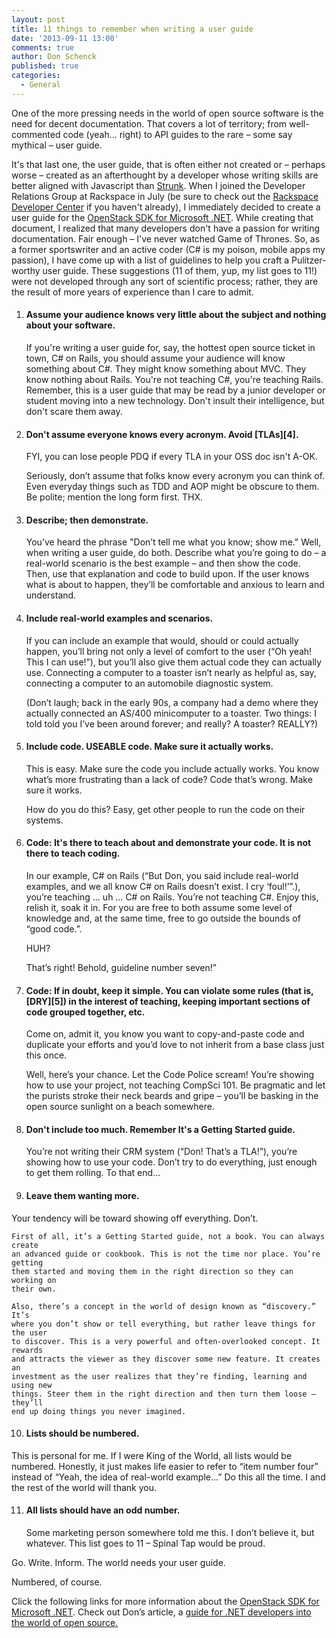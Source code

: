 ```yaml
---
layout: post
title: 11 things to remember when writing a user guide
date: '2013-09-11 13:00'
comments: true
author: Don Schenck
published: true
categories:
  - General
---
```


One of the more pressing needs in the world of open source software is the need
for decent documentation. That covers a lot of territory; from well-commented
code (yeah… right) to API guides to the rare – some say mythical – user guide.

It's that last one, the user guide, that is often either not created or –
perhaps worse – created as an afterthought by a developer whose writing skills
are better aligned with Javascript than [Strunk][1]. When I joined the Developer
Relations Group at Rackspace in July (be sure to check out the
[Rackspace Developer Center][2] if you haven't already), I immediately decided
to create a user guide for the [OpenStack SDK for Microsoft .NET][3]. While
creating that document, I realized that many developers don't have a passion
for writing documentation. Fair enough – I've never watched Game of Thrones.
So, as a former sportswriter and an active coder (C# is my poison, mobile apps
my passion), I have come up with a list of guidelines to help you craft a
Pulitzer-worthy user guide. These suggestions (11 of them, yup, my list goes to 11!)
were not developed through any sort of scientific process; rather, they are the
result of more years of experience than I care to admit.

<!-- more -->

1. <h4>Assume your audience knows very little about the subject and nothing about your software.</h4>

	If you're writing a user guide for, say, the hottest open source ticket in
	town, C# on Rails, you should assume your audience will know something about
	C#. They might know something about MVC. They know nothing about Rails. You're
	not teaching C#, you're teaching Rails. Remember, this is a user guide that
	may be read by a junior developer or student moving into a new technology.
	Don't insult their intelligence, but don't scare them away.


2. <h4>Don't assume everyone knows every acronym. Avoid [TLAs][4].</h4>

	FYI, you can lose people PDQ if every TLA in your OSS doc isn't A-OK.

	Seriously, don’t assume that folks know every acronym you can think of. Even
	everyday things such as TDD and AOP might be obscure to them. Be polite;
	mention the long form first. THX.


3. <h4>Describe; then demonstrate.</h4>

	You’ve heard the phrase "Don’t tell me what you know; show me." Well, when
	writing a user guide, do both. Describe what you’re going to do – a real-world
	scenario is the best example – and then show the code. Then, use that
	explanation and code to build upon. If the user knows what is about to happen,
	they’ll be comfortable and anxious to learn and understand.

4. <h4>Include real-world examples and scenarios.</h4>

	If you can include an example that would, should or could actually happen,
	you’ll bring not only a level of comfort to the user (“Oh yeah! This I can
	use!”), but you’ll also give them actual code they can actually use.
	Connecting a computer to a toaster isn’t nearly as helpful as, say,
	connecting a computer to an automobile diagnostic system.

	(Don’t laugh; back in the early 90s, a company had a demo where they actually
	connected an AS/400 minicomputer to a toaster. Two things: I told told you
	I’ve been around forever; and really? A toaster? REALLY?)

5.	<h4>Include code. USEABLE code. Make sure it actually works.</h4>

	This is easy. Make sure the code you include actually works. You know what’s
	more frustrating than a lack of code? Code that’s wrong. Make sure it works.

	How do you do this? Easy, get other people to run the code on their systems.

6.	<h4>Code: It's there to teach about and demonstrate your code. It is not there to teach coding.</h4>

	In our example, C# on Rails (“But Don, you said include real-world examples,
	and we all know C# on Rails doesn’t exist. I cry ‘foul!’”.), you’re teaching
	… uh … C# on Rails. You’re not teaching C#. Enjoy this, relish it, soak it
	in. For you are free to both assume some level of knowledge and, at the same
	time, free to go outside the bounds of “good code.”.

	HUH?

	That’s right! Behold, guideline number seven!”

7.	<h4>Code: If in doubt, keep it simple. You can violate some rules (that is, [DRY][5]) in the interest of teaching, keeping important sections of code grouped together, etc.</h4>

	Come on, admit it, you know you want to copy-and-paste code and duplicate
	your efforts and you’d love to not inherit from a base class just this once.

	Well, here’s your chance. Let the Code Police scream! You’re showing how to
	use your project, not teaching CompSci 101. Be pragmatic and let the purists
	stroke their neck beards and gripe – you’ll be basking in the open source
	sunlight on a beach somewhere.

8.	<h4>Don't include too much. Remember It's a Getting Started guide.</h4>

	You’re not writing their CRM system (“Don! That’s a TLA!”), you’re showing
	how to use your code. Don’t try to do everything, just enough to get them
	rolling. To that end…

9.	<h4>Leave them wanting more.</h4>

   Your tendency will be toward showing off everything. Don’t.

	First of all, it’s a Getting Started guide, not a book. You can always create
	an advanced guide or cookbook. This is not the time nor place. You’re getting
	them started and moving them in the right direction so they can working on
	their own.

	Also, there’s a concept in the world of design known as “discovery.” It’s
	where you don’t show or tell everything, but rather leave things for the user
	to discover. This is a very powerful and often-overlooked concept. It rewards
	and attracts the viewer as they discover some new feature. It creates an
	investment as the user realizes that they’re finding, learning and using new
	things. Steer them in the right direction and then turn them loose – they’ll
	end up doing things you never imagined.

10.	<h4>Lists should be numbered.</h4>

   This is personal for me. If I were King of the World, all lists would be
   numbered. Honestly, it just makes life easier to refer to “item number four”
   instead of “Yeah, the idea of real-world example…” Do this all the time. I
   and the rest of the world will thank you.

11.	<h4>All lists should have an odd number.</h4>

	Some marketing person somewhere told me this. I don’t believe it, but whatever.
	This list goes to 11  – Spinal Tap would be proud.

Go. Write. Inform. The world needs your user guide.

Numbered, of course.

Click the following links for more information about the
[OpenStack SDK for Microsoft .NET][6]. Check out Don’s article, a
[guide for .NET developers into the world of open source.][7]


  [1]: http://en.wikipedia.org/wiki/The_Elements_of_Style
  [2]: http://developer.rackspace.com/
  [3]: https://github.com/openstacknetsdk/openstack.net/wiki/Getting-Started-With-The-OpenStack-NET-SDK
  [4]: http://en.wikipedia.org/wiki/Three-letter_acronym
  [5]: http://en.wikipedia.org/wiki/Don%27t_repeat_yourself
  [6]: http://openstacknetsdk.org/
  [7]: http://www.rackspace.com/blog/a-net-developers-guide-to-the-world-of-open-source/
